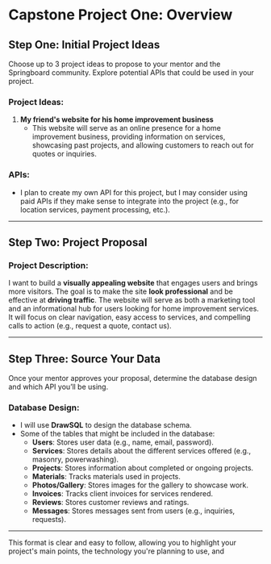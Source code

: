 # Capstone Project One: Overview

## Step One: Initial Project Ideas

Choose up to 3 project ideas to propose to your mentor and the Springboard community.
Explore potential APIs that could be used in your project.

### Project Ideas:
1. **My friend's website for his home improvement business**
   - This website will serve as an online presence for a home improvement business, providing information on services, showcasing past projects, and allowing customers to reach out for quotes or inquiries.

### APIs:
- I plan to create my own API for this project, but I may consider using paid APIs if they make sense to integrate into the project (e.g., for location services, payment processing, etc.).

---

## Step Two: Project Proposal

### Project Description:
I want to build a **visually appealing website** that engages users and brings more visitors. The goal is to make the site **look professional** and be effective at **driving traffic**. The website will serve as both a marketing tool and an informational hub for users looking for home improvement services. It will focus on clear navigation, easy access to services, and compelling calls to action (e.g., request a quote, contact us).

---

## Step Three: Source Your Data

Once your mentor approves your proposal, determine the database design and which API you’ll be using.

### Database Design:
- I will use **DrawSQL** to design the database schema.
- Some of the tables that might be included in the database:
    - **Users**: Stores user data (e.g., name, email, password).
    - **Services**: Stores details about the different services offered (e.g., masonry, powerwashing).
    - **Projects**: Stores information about completed or ongoing projects.
    - **Materials**: Tracks materials used in projects.
    - **Photos/Gallery**: Stores images for the gallery to showcase work.
    - **Invoices**: Tracks client invoices for services rendered.
    - **Reviews**: Stores customer reviews and ratings.
    - **Messages**: Stores messages sent from users (e.g., inquiries, requests).


---


This format is clear and easy to follow, allowing you to highlight your project's main points, the technology you're planning to use, and
